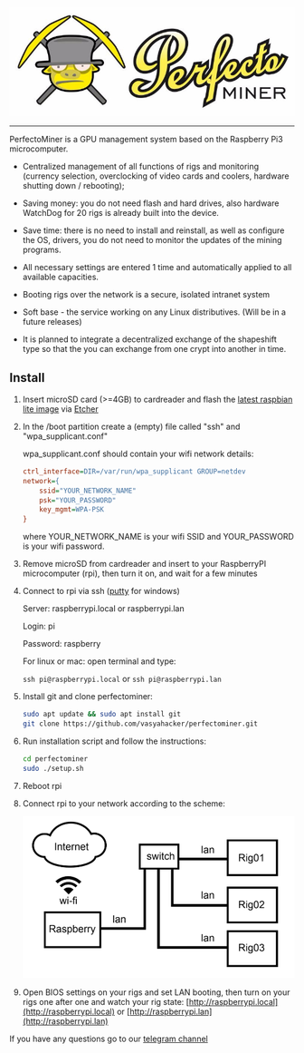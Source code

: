 ![PerfectoMiner](https://raw.githubusercontent.com/vasyahacker/perfectominer/master/logo.jpg)

------

PerfectoMiner is a GPU management system based on the Raspberry Pi3 microcomputer.

- Centralized management of all functions of rigs and monitoring (currency selection, overclocking of video cards and coolers, hardware shutting down / rebooting);

- Saving money: you do not need flash and hard drives, also hardware WatchDog for 20 rigs is already built into the device.

- Save time: there is no need to install and reinstall, as well as configure the OS, drivers, you do not need to monitor the updates of the mining programs.

- All necessary settings are entered 1 time and automatically applied to all available capacities.

- Booting rigs over the network is a secure, isolated intranet system

- Soft base - the service working on any Linux distributives. (Will be in a future releases)

- It is planned to integrate a decentralized exchange of the shapeshift type so that the you can exchange from one crypt into another in time.

## Install

1. Insert microSD card (>=4GB) to cardreader and flash the [latest raspbian lite image](https://downloads.raspberrypi.org/raspbian_lite_latest) via [Etcher](https://etcher.io/)

2. In the /boot partition create a (empty) file called "ssh" and "wpa_supplicant.conf"

   wpa_supplicant.conf should contain your wifi network details:

   ```ini
   ctrl_interface=DIR=/var/run/wpa_supplicant GROUP=netdev
   network={
       ssid="YOUR_NETWORK_NAME"
       psk="YOUR_PASSWORD"
       key_mgmt=WPA-PSK
   }
   ```
   where YOUR_NETWORK_NAME is your wifi SSID and YOUR_PASSWORD is your wifi password.  

3. Remove microSD from cardreader and insert to your RaspberryPI microcomputer (rpi), then turn it on, and wait for a few minutes

4. Connect to rpi via ssh ([putty](https://www.chiark.greenend.org.uk/~sgtatham/putty/latest.html) for windows)

   Server: raspberrypi.local or raspberrypi.lan

   Login: pi

   Password: raspberry

   For linux or mac: open terminal and type:

   `ssh pi@raspberrypi.local` or `ssh pi@raspberrypi.lan`

5. Install git and clone perfectominer: 

   ```bash
   sudo apt update && sudo apt install git
   git clone https://github.com/vasyahacker/perfectominer.git
   ```

6. Run installation script and follow the instructions:

   ```bash
   cd perfectominer
   sudo ./setup.sh
   ```

7. Reboot rpi 

8. Connect rpi to your network according to the scheme:

   ![PerfectoMiner](https://raw.githubusercontent.com/vasyahacker/perfectominer/master/srv/www/default/i/net-scheme.png)

9. Open BIOS settings on your rigs and set LAN booting, then turn on your rigs one after one and watch your rig state: [http://raspberrypi.local](http://raspberrypi.local) or [http://raspberrypi.lan](http://raspberrypi.lan)


If you have any questions go to our [telegram channel](https://t.me/perfectominer)

